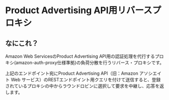 # Product Advertising API用リバースプロキシ

## なにこれ？

Amazon Web ServicesのProduct Advertising API用の認証処理を代行するプロキシ(amazon-auth-proxy仕様準拠)の負荷分散を行うリバース・プロキシです。

上記のエンドポイント宛にProduct Advertising API（旧：Amazon アソシエイト Web サービス）のRESTエンドポイント用クエリを付けて送信すると、登録されているプロキシの中からラウンドロビンに選択して要求を中継し、応答を返します。


